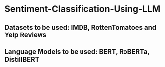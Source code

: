 # Sentiment-Classification-Using-LLM

## Datasets to be used: IMDB, RottenTomatoes and Yelp Reviews
## Language Models to be used: BERT, RoBERTa, DistillBERT
